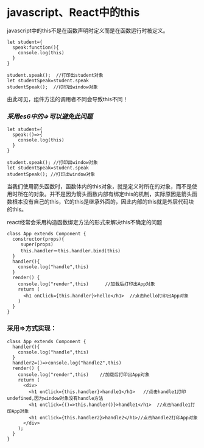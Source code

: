 # javascript、React中的this

javascript中的this不是在函数声明时定义而是在函数运行时被定义。

```
let student={
  speak:function(){
    console.log(this)
  }
}

student.speak();  //打印出student对象
let studentSpeak=student.speak
studentSpeak();  //打印出window对象
```

由此可见，组件方法的调用者不同会导致this不同！

### _**采用es6中的=&gt;可以避免此问题**_

```
let student={
  speak:()=>{
    console.log(this)
  }
}

student.speak(); //打印出window对象
let studentSpeak=student.speak
studentSpeak(); //打印出window对象
```

当我们使用箭头函数时，函数体内的this对象，就是定义时所在的对象，而不是使用时所在的对象。并不是因为箭头函数内部有绑定this的机制，实际原因是箭头函数根本没有自己的this，它的this是继承外面的，因此内部的this就是外层代码块的this。



react经常会采用构造函数绑定方法的形式来解决this不确定的问题

```
class App extends Component {
  constructor(props){
     super(props)
     this.handler＝this.handler.bind(this)
  }
  handler(){
    console.log("handle",this)
  }
  render() {
    console.log("render",this)      //加载后打印出App对象
    return (
      <h1 onClick={this.handler}>hello</h1>  //点击hello打印出App对象
    )
  }
}
```

### **采用=&gt;方式实现：**

```
class App extends Component {
  handler(){
    console.log("handle",this)
  }
  handler2=()=>console.log("handle2",this)
  render() {
    console.log("render",this)    //加载后打印出App对象
    return (
      <div>
        <h1 onClick={this.handler}>handle1</h1>   //点击handle1打印undefined,因为window对象没有handle方法
        <h1 onClick={()=>this.handler()}>handle1</h1>  //点击handle1打印App对象
        <h1 onClick={this.handler2}>handle2</h1>//点击handle2打印App对象
      </div>
    );
  }
}
```



